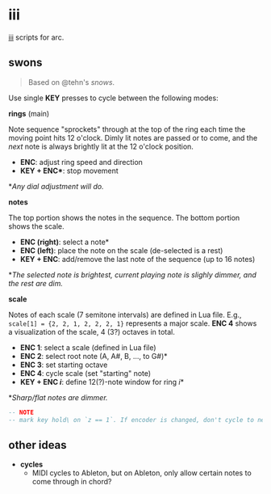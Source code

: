 # iii

[iii](https://monome.org/docs/iii/) scripts for arc.

## swons

> Based on @tehn's *snows*. 

Use single **KEY** presses to cycle between the following modes:

**rings** (main)

Note sequence "sprockets" through at the top of the ring each time the moving point hits 12 o'clock. Dimly lit notes are passed or to come, and the *next* note is always brightly lit at the 12 o'clock position. 

- **ENC**: adjust ring speed and direction
- **KEY + ENC\***: stop movement

\**Any dial adjustment will do.*

**notes**

The top portion shows the notes in the sequence. The bottom portion shows the scale.

- **ENC (right)**: select a note\*
- **ENC (left)**: place the note on the scale (de-selected is a rest)
- **KEY + ENC**: add/remove the last note of the sequence (up to 16 notes)

\**The selected note is brightest, current playing note is slighly dimmer, and the rest are dim.*

**scale**

Notes of each scale (7 semitone intervals) are defined in Lua file. E.g., `scale[1] = {2, 2, 1, 2, 2, 2, 1}` represents a major scale. **ENC 4** shows a visualization of the scale, 4 (3?) octaves in total.

- **ENC 1**: select a scale (defined in Lua file)
- **ENC 2**: select root note (A, A#, B, ..., to G#)\*
- **ENC 3**: set starting octave
- **ENC 4**: cycle scale (set "starting" note)
- **KEY + ENC $i$**: define 12(?)-note window for ring $i$\*

\**Sharp/flat notes are dimmer.*

```lua
-- NOTE
-- mark key hold\ on `z == 1`. If encoder is changed, don't cycle to next mode ... on key off (`z == 0`), refresh.
```

## other ideas

- **cycles** 
  - MIDI cycles to Ableton, but on Ableton, only allow certain notes to come through in chord?